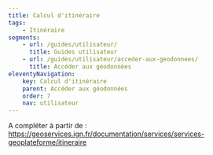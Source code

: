 ```yaml
---
title: Calcul d'itinéraire
tags:
    - Itinéraire
segments:
    - url: /guides/utilisateur/
      title: Guides utilisateur
    - url: /guides/utilisateur/acceder-aux-geodonnees/
      title: Accéder aux géodonnées
eleventyNavigation:
    key: Calcul d'itinéraire
    parent: Accéder aux géodonnées
    order: 7
    nav: utilisateur
---
```


A compléter à partir de : https://geoservices.ign.fr/documentation/services/services-geoplateforme/itineraire
